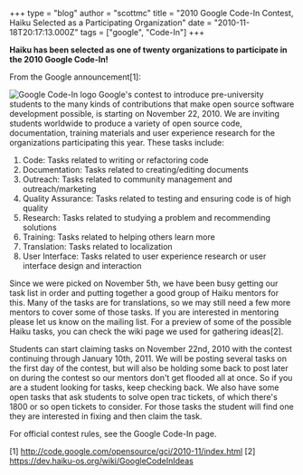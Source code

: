 +++
type = "blog"
author = "scottmc"
title = "2010 Google Code-In Contest, Haiku Selected as a Participating Organization"
date = "2010-11-18T20:17:13.000Z"
tags = ["google", "Code-In"]
+++

<strong>Haiku has been selected as one of twenty organizations to participate in the 2010 Google Code-In!</strong>

From the Google announcement[1]:
<div class="alert alert-info">
<span class="inline inline-right">
<img src="http://code.google.com/opensource/gci/2010-11/images/gcilogo.jpg" alt="Google Code-In logo" /></span>
Google's contest to introduce pre-university students to the many kinds of contributions that make open source software development possible, is starting on November 22, 2010. We are inviting students worldwide to produce a variety of open source code, documentation, training materials and user experience research for the organizations participating this year. These tasks include:

   1. Code: Tasks related to writing or refactoring code
   2. Documentation: Tasks related to creating/editing documents
   3. Outreach: Tasks related to community management and outreach/marketing
   4. Quality Assurance: Tasks related to testing and ensuring code is of high quality
   5. Research: Tasks related to studying a problem and recommending solutions
   6. Training: Tasks related to helping others learn more
   7. Translation: Tasks related to localization
   8. User Interface: Tasks related to user experience research or user interface design and interaction</div>

Since we were picked on November 5th, we have been busy getting our task list in order and putting together a good group of Haiku mentors for this.  Many of the tasks are for translations, so we may still need a few more mentors to cover some of those tasks.  If you are interested in mentoring please let us know on the mailing list.  For a preview of some of the possible Haiku tasks, you can check the wiki page we used for gathering ideas[2].

<!--more-->

Students can start claiming tasks on November 22nd, 2010 with the contest continuing through January 10th, 2011.  We will be posting several tasks on the first day of the contest, but will also be holding some back to post later on during the contest so our mentors don't get flooded all at once.  So if you are a student looking for tasks, keep checking back.  We also have some open tasks that ask students to solve open trac tickets, of which there's 1800 or so open tickets to consider.  For those tasks the student will find one they are interested in fixing and then claim the task.

For official contest rules, see the Google Code-In page.

[1] http://code.google.com/opensource/gci/2010-11/index.html
[2] https://dev.haiku-os.org/wiki/GoogleCodeInIdeas
